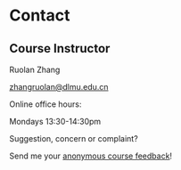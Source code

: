 # Contact

## Course Instructor 

Ruolan Zhang 

zhangruolan@dlmu.edu.cn 

Online office hours:  

Mondays 13:30-14:30pm   

Suggestion, concern or complaint?  

Send me your [anonymous course feedback](#)!
